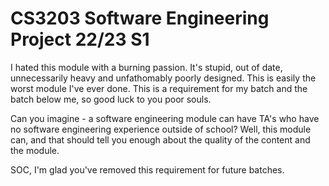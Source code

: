 # CS3203 Software Engineering Project 22/23 S1

I hated this module with a burning passion. It's stupid, out of date, unnecessarily heavy and unfathomably poorly designed. This is easily the worst module I've ever done. This is a requirement for my batch and the batch below me, so good luck to you poor souls.

Can you imagine - a software engineering module can have TA's who have no software engineering experience outside of school? Well, this module can, and that should tell you enough about the quality of the content and the module.

SOC, I'm glad you've removed this requirement for future batches.
